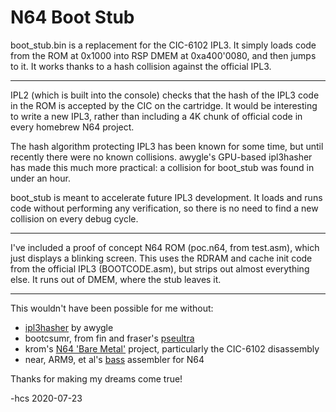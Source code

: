 N64 Boot Stub
=============

boot_stub.bin is a replacement for the CIC-6102 IPL3. It simply loads code from
the ROM at 0x1000 into RSP DMEM at 0xa400'0080, and then jumps to it. It works
thanks to a hash collision against the official IPL3.

---

IPL2 (which is built into the console) checks that the hash of the IPL3 code in
the ROM is accepted by the CIC on the cartridge. It would be interesting to
write a new IPL3, rather than including a 4K chunk of official code in every
homebrew N64 project.

The hash algorithm protecting IPL3 has been known for some time, but until
recently there were no known collisions. awygle's GPU-based ipl3hasher has made
this much more practical: a collision for boot_stub was found in under an hour.

boot_stub is meant to accelerate future IPL3 development. It loads and runs
code without performing any verification, so there is no need to find a
new collision on every debug cycle.

---

I've included a proof of concept N64 ROM (poc.n64, from test.asm), which just
displays a blinking screen. This uses the RDRAM and cache init code from the
official IPL3 (BOOTCODE.asm), but strips out almost everything else. It runs
out of DMEM, where the stub leaves it.

---

This wouldn't have been possible for me without:

* [ipl3hasher](https://github.com/awygle/ipl3hasher) by awygle
* bootcsumr, from fin and fraser's [pseultra](https://github.com/pseudophpt/pseultra)
* krom's [N64 'Bare Metal'](https://github.com/PeterLemon/N64) project, particularly the CIC-6102 disassembly
* near, ARM9, et al's [bass](https://github.com/ARM9/bass) assembler for N64

Thanks for making my dreams come true!

-hcs 2020-07-23

